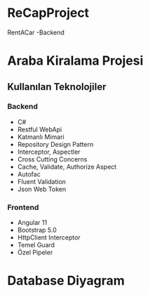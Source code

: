 # ReCapProject
RentACar -Backend

# Araba Kiralama Projesi

## Kullanılan Teknolojiler
  ### Backend
- C#
- Restful WebApi
- Katmanlı Mimari
- Repository Design Pattern
- Interceptor, Aspectler
- Cross Cutting Concerns
- Cache, Validate, Authorize Aspect
- Autofac
- Fluent Validation
- Json Web Token

 ### Frontend
- Angular 11
- Bootstrap 5.0
- HttpClient Interceptor
- Temel Guard
- Özel Pipeler

# Database Diyagram
